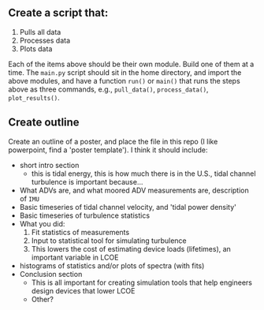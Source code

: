 
Create a script that:
-------

  1. Pulls all data
  2. Processes data
  3. Plots data
  
  Each of the items above should be their own module. Build one of them at a time. The `main.py` script should sit in the home directory, and import the above modules, and have a function `run()` or `main()` that runs the steps above as three commands, e.g., `pull_data()`, `process_data()`, `plot_results()`.

Create outline
-------

Create an outline of a poster, and place the file in this repo (I like
powerpoint, find a 'poster template'). I think it should include:

- short intro section
  - this is tidal energy, this is how much there is in the U.S., tidal channel turbulence is important because...
- What ADVs are, and what moored ADV measurements are, description of `IMU`
- Basic timeseries of tidal channel velocity, and 'tidal power density'
- Basic timeseries of turbulence statistics
- What you did: 
  1. Fit statistics of measurements
  2. Input to statistical tool for simulating turbulence
  3. This lowers the cost of estimating device loads (lifetimes), an important variable in LCOE
- histograms of statistics and/or plots of spectra (with fits)
- Conclusion section
  - This is all important for creating simulation tools that help
    engineers design devices that lower LCOE
  - Other?
